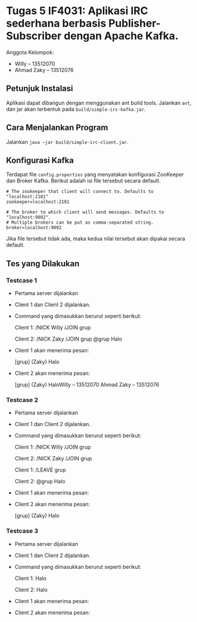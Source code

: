 # Tugas 5 IF4031: Aplikasi IRC sederhana berbasis Publisher-Subscriber dengan Apache Kafka.

Anggota Kelompok:

- Willy – 13512070
- Ahmad Zaky – 13512076

## Petunjuk Instalasi

Aplikasi dapat dibangun dengan menggunakan ant build tools. Jalankan `ant`, dan jar akan terbentuk pada `build/simple-irc-kafka.jar`.

## Cara Menjalankan Program

Jalankan `java –jar build/simple-irc-client.jar`.

## Konfigurasi Kafka

Terdapat file `config.properties` yang menyatakan konfigurasi ZooKeeper dan Broker Kafka. Berikut adalah isi file tersebut secara default.

	# The zookeeper that client will connect to. Defaults to "localhost:2181"
	zookeeper=localhost:2181

	# The broker to which client will send messages. Defaults to "localhost:9092".
	# Multiple brokers can be put as comma-separated string.
	broker=localhost:9092

Jika file tersebut tidak ada, maka kedua nilai tersebut akan dipakai secara default.

## Tes yang Dilakukan

### Testcase 1

- Pertama server dijalankan
- Client 1 dan Client 2 dijalankan.
- Command yang dimasukkan berurut seperti berikut:

	Client 1:
	/NICK Willy
	/JOIN grup

	Client 2:
	/NICK Zaky
	/JOIN grup
	@grup Halo

- Client 1 akan menerima pesan:

	[grup] (Zaky) Halo

- Client 2 akan menerima pesan:

	[grup] (Zaky) HaloWilly – 13512070
	Ahmad Zaky – 13512076

### Testcase 2

- Pertama server dijalankan
- Client 1 dan Client 2 dijalankan.
- Command yang dimasukkan berurut seperti berikut:

	Client 1:
	/NICK Willy
	/JOIN grup
	
	Client 2:
	/NICK Zaky
	/JOIN grup
	
	Client 1:
	/LEAVE grup
	
	Client 2:
	@grup Halo

- Client 1 akan menerima pesan:

	<tidak ada>

- Client 2 akan menerima pesan:

	[grup] (Zaky) Halo

### Testcase 3

- Pertama server dijalankan
- Client 1 dan Client 2 dijalankan.
- Command yang dimasukkan berurut seperti berikut:

	Client 1:
	Halo

	Client 2:
	Halo

- Client 1 akan menerima pesan:

	<tidak ada>

- Client 2 akan menerima pesan:

	<tidak ada>
